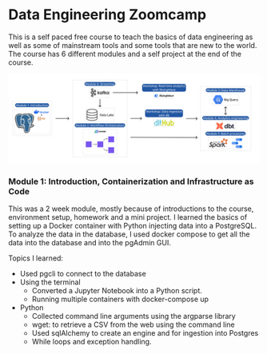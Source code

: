 # Data Engineering Zoomcamp

This is a self paced free course to teach the basics of data engineering as well as some of mainstream tools and some tools that are new to the world. The course has 6 different modules and a self project at the end of the course. 

<img src='https://github.com/DataTalksClub/data-engineering-zoomcamp/blob/main/images/architecture/arch_v3_workshops.jpg' alt="Data Engineering Zoomcamp course path" width=auto></a>

### Module 1: Introduction, Containerization and Infrastructure as Code
This was a 2 week module, mostly because of introductions to the course, environment setup, homework and a mini project. I learned the basics of setting up a Docker container with Python injecting data into a PostgreSQL. To analyze the data in the database, I used docker compose to get all the data into the database and into the pgAdmin GUI.

Topics I learned:
  - Used pgcli to connect to the database
  - Using the terminal
    - Converted a Jupyter Notebook into a Python script.
    - Running multiple containers with docker-compose up
  - Python
    - Collected command line arguments using the argparse library
    - wget: to retrieve a CSV from the web using the command line
    - Used sqlAlchemy to create an engine and for ingestion into Postgres
    - While loops and exception handling.